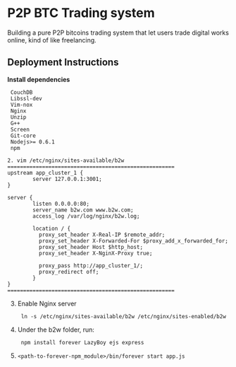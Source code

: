 # P2P BTC Trading system
Building a pure P2P bitcoins trading system that let users trade digital works online, kind of like freelancing.

## Deployment Instructions 

   **Install dependencies**
    
     CouchDB
     Libssl-dev 
     Vim-nox 
     Nginx 
     Unzip 
     G++ 
     Screen 
     Git-core 
     Nodejs>= 0.6.1
     npm

```
2. vim /etc/nginx/sites-available/b2w
=====================================================
upstream app_cluster_1 {
        server 127.0.0.1:3001;
}

server {
        listen 0.0.0.0:80;
        server_name b2w.com www.b2w.com;
        access_log /var/log/nginx/b2w.log;

        location / {
          proxy_set_header X-Real-IP $remote_addr;
          proxy_set_header X-Forwarded-For $proxy_add_x_forwarded_for;
          proxy_set_header Host $http_host;
          proxy_set_header X-NginX-Proxy true;

          proxy_pass http://app_cluster_1/;
          proxy_redirect off;
        }
}
=====================================================
```

3. Enable Nginx server
      
        ln -s /etc/nginx/sites-available/b2w /etc/nginx/sites-enabled/b2w

4. Under the b2w folder, run: 
        
        npm install forever LazyBoy ejs express

5. `<path-to-forever-npm_module>/bin/forever start app.js`
